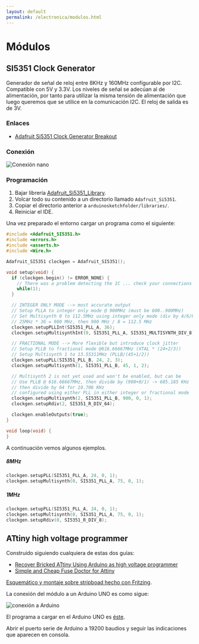 ```yaml
---
layout: default
permalink: /electronica/modulos.html
---
```


# Módulos

## SI5351 Clock Generator

Generador de señal de reloj entre 8KHz y 160MHz configurable por I2C. Compatible con 5V y 3.3V. Los niveles de señal se adecúan al de alimentación, por tanto para utilizar la misma tensión de alimentación que luego queremos que se utilice en la comunicación I2C. El reloj de salida es de 3V.

### Enlaces

* [Adafruit Si5351 Clock Generator Breakout](https://learn.adafruit.com/adafruit-si5351-clock-generator-breakout/overview)

### Conexión

![Conexión nano](/images/pages/esquema_si5351.png)

### Programación

1. Bajar librería [Adafruit_Si5351_Library](https://github.com/adafruit/Adafruit_Si5351_Library).
2. Volcar todo su contenido a un directorio llamado `Adafruit_Si5351`.
3. Copiar el directorio anterior a `arduinosketchfolder/libraries/`.
4. Reiniciar el IDE.

Una vez preparado el entorno cargar un programa como el siguiente:

```c
#include <Adafruit_SI5351.h>
#include <errors.h>
#include <asserts.h>
#include <Wire.h>

Adafruit_SI5351 clockgen = Adafruit_SI5351();

void setup(void) {
  if (clockgen.begin() != ERROR_NONE) {
    // There was a problem detecting the IC ... check your connections
    while(1);
  }

  // INTEGER ONLY MODE --> most accurate output
  // Setup PLLA to integer only mode @ 900MHz (must be 600..900MHz)
  // Set Multisynth 0 to 112.5MHz using integer only mode (div by 4/6/8)
  // 25MHz * 36 = 900 MHz, then 900 MHz / 8 = 112.5 MHz
  clockgen.setupPLLInt(SI5351_PLL_A, 36);
  clockgen.setupMultisynthInt(0, SI5351_PLL_A, SI5351_MULTISYNTH_DIV_8);

  // FRACTIONAL MODE --> More flexible but introduce clock jitter
  // Setup PLLB to fractional mode @616.66667MHz (XTAL * (24+2/3))
  // Setup Multisynth 1 to 13.55311MHz (PLLB/(45+1/2))
  clockgen.setupPLL(SI5351_PLL_B, 24, 2, 3);
  clockgen.setupMultisynth(1, SI5351_PLL_B, 45, 1, 2);

  // Multisynth 2 is not yet used and won't be enabled, but can be
  // Use PLLB @ 616.66667MHz, then divide by (900+0/1) -> 685.185 KHz
  // then divide by 64 for 10.706 KHz
  // configured using either PLL in either integer or fractional mode
  clockgen.setupMultisynth(2, SI5351_PLL_B, 900, 0, 1);
  clockgen.setupRdiv(2, SI5351_R_DIV_64);

  clockgen.enableOutputs(true);
}

void loop(void) {  
}
```

A continuación vemos algunos ejemplos.

##### 8MHz

```c
clockgen.setupPLL(SI5351_PLL_A, 24, 0, 1);
clockgen.setupMultisynth(0, SI5351_PLL_A, 75, 0, 1);
```

##### 1MHz

```c
clockgen.setupPLL(SI5351_PLL_A, 24, 0, 1);
clockgen.setupMultisynth(0, SI5351_PLL_A, 75, 0, 1);
clockgen.setupRdiv(0, SI5351_R_DIV_8);
```

## ATtiny high voltage programmer

Construido siguiendo cualquiera de estas dos guías:

* [Recover Bricked ATtiny Using Arduino as high voltage programmer](https://www.electronics-lab.com/recover-bricked-attiny-using-arduino-as-high-voltage-programmer/)
* [Simple and Cheap Fuse Doctor for Attiny](https://www.instructables.com/id/Simple-and-cheap-Fuse-Doctor-for-Attiny/)

[Esquemático y montaje sobre stripboad hecho con Fritzing](/images/pages/high_voltage_programmer.fzz).

La conexión del módulo a un Arduino UNO es como sigue:

![conexión a Arduino](/images/pages/conexionex_hvp.jpg)

El programa a cargar en el Arduino UNO es [éste](/images/pages/High_Voltage_Programmer.ino).

Abrir el puerto serie de Arduino a 19200 baudios y seguir las indicaciones que aparecen en consola.

